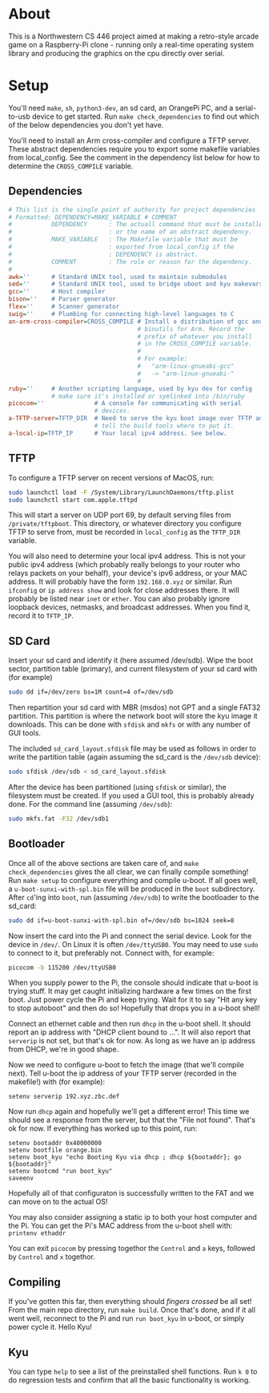 # About
This is a Northwestern CS 446 project aimed at making a retro-style
arcade game on a Raspberry-Pi clone - running only a real-time operating
system library and producing the graphics on the cpu directly over
serial.

# Setup
You'll need `make`, `sh`, `python3-dev`, an sd card, an OrangePi PC, and a 
serial-to-usb device to get started. Run `make check_dependencies` to
find out which of the below dependencies you don't yet have.

You'll need to install an Arm cross-compiler and configure a TFTP 
server. These abstract dependencies require you to export some makefile 
variables from local_config. See the comment in the dependency list 
below for how to determine the `CROSS_COMPILE` variable.

## Dependencies
```ini
# This list is the single point of authority for project dependencies
# Formatted: DEPENDENCY=MAKE_VARIABLE # COMMENT
#           DEPENDENCY      : The actuall command that must be installed 
#                           : or the name of an abstract dependency. 
#           MAKE_VARIABLE   : The Makefile variable that must be
#                           : exported from local_config if the 
#                           : DEPENDENCY is abstract.
#           COMMENT         : The role or reason for the dependency.
#
awk=''      # Standard UNIX tool, used to maintain submodules
sed=''      # Standard UNIX tool, used to bridge uboot and kyu makevars
gcc=''      # Host compiler
bison=''    # Parser generator
flex=''     # Scanner generator
swig=''     # Plumbing for connecting high-level languages to C
an-arm-cross-compiler=CROSS_COMPILE # Install a distribution of gcc and 
                                    # binutils for Arm. Record the
                                    # prefix of whatever you install 
                                    # in the CROSS_COMPILE variable.
                                    #
                                    # For example:
                                    #   "arm-linux-gnueabi-gcc"
                                    #   -> "arm-linux-gnueabi-"
                                    #
ruby=''     # Another scripting language, used by kyu dev for config
            # make sure it's installed or symlinked into /bin/ruby
picocom=''              # A console for communicating with serial
                        # devices.
a-TFTP-server=TFTP_DIR  # Need to serve the kyu boot image over TFTP and 
                        # tell the build tools where to put it.
a-local-ip=TFTP_IP      # Your local ipv4 address. See below.
```

## TFTP
To configure a TFTP server on recent versions of MacOS, run:

```sh
sudo launchctl load -F /System/Library/LaunchDaemons/tftp.plist
sudo launchctl start com.apple.tftpd
```

This will start a server on UDP port 69, by default serving files from
`/private/tftpboot`. This directory, or whatever directory you
configure TFTP to serve from, must be recorded in `local_config` as the 
`TFTP_DIR` variable.

You will also need to determine your local ipv4 address. This is not 
your public ipv4 address (which probably really belongs to your router 
who relays packets on your behalf), your device's ipv6 address, or your 
MAC address. It will probably have the form `192.168.0.xyz` or 
similar. Run `ifconfig` or `ip address show` and look for close 
addresses there. It will probably be listed near `inet` or `ether`.
You can also probably ignore loopback devices, netmasks, and 
broadcast addresses. When you find it, record it to `TFTP_IP`.

## SD Card
Insert your sd card and identify it (here assumed /dev/sdb).
Wipe the boot sector, partition table (primary), and current filesystem
of your sd card with (for example)

```sh
sudo dd if=/dev/zero bs=1M count=4 of=/dev/sdb
```

Then repartition your sd card with MBR (msdos) not GPT and a single 
FAT32 partition. This partition is where the network boot will store the 
kyu image it downloads. This can be done with `sfdisk` and `mkfs` or
with any number of GUI tools.

The included `sd_card_layout.sfdisk` file may be used as follows in 
order to write the partition table (again assuming the sd_card is the 
`/dev/sdb` device):

```sh
sudo sfdisk /dev/sdb < sd_card_layout.sfdisk
```

After the device has been partitioned (using `sfdisk` or similar), the 
filesystem must be created. If you used a GUI tool, this is probably 
already done. For the command line (assuming `/dev/sdb`):

```sh
sudo mkfs.fat -F32 /dev/sdb1
```

## Bootloader
Once all of the above sections are taken care of, and 
`make check_dependencies` gives the all clear, we can finally compile 
something! Run `make setup` to configure everything and compile u-boot.
If all goes well, a `u-boot-sunxi-with-spl.bin` file will be produced 
in the `boot` subdirectory. After `cd`'ing into `boot`, run (assuming 
`/dev/sdb`) to write the bootloader to the sd_card:

```sh
sudo dd if=u-boot-sunxi-with-spl.bin of=/dev/sdb bs=1024 seek=8
```

Now insert the card into the Pi and connect the serial device. Look for 
the device in `/dev/`. On Linux it is often `/dev/ttyUSB0`. You may need 
to use `sudo` to connect to it, but preferably not. Connect with, for 
example:

```sh
picocom -b 115200 /dev/ttyUSB0
```

When you supply power to the Pi, the console should indicate that u-boot 
is trying stuff. It may get caught initializing hardware a few times on 
the first boot. Just power cycle the Pi and keep trying. Wait for it to 
say "Hit any key to stop autoboot" and then do so! Hopefully that drops 
you in a u-boot shell!

Connect an ethernet cable and then run `dhcp` in the u-boot shell. It 
should report an ip address with "DHCP client bound to ...". It will
also report that `serverip` is not set, but that's ok for now. As long 
as we have an ip address from DHCP, we're in good shape.

Now we need to configure u-boot to fetch the image (that we'll compile 
next). Tell u-boot the ip address of your TFTP server (recorded in the 
makefile!) with (for example):

```
setenv serverip 192.xyz.zbc.def

```

Now run `dhcp` again and hopefully we'll get a different error! This 
time we should see a response from the server, but that the "File not 
found". That's ok for now. If everything has worked up to this point, 
run:

```
setenv bootaddr 0x40000000
setenv bootfile orange.bin
setenv boot_kyu "echo Booting Kyu via dhcp ; dhcp ${bootaddr}; go ${bootaddr}"
setenv bootcmd "run boot_kyu"
saveenv
```

Hopefully all of that configuraton is successfully written to the FAT 
and we can move on to the actual OS!

You may also consider assigning a static ip to both your host computer 
and the Pi. You can get the Pi's MAC address from the u-boot shell 
with: `printenv ethaddr`

You can exit `picocom` by pressing togethor the `Control` and `a` keys, 
followed by `Control` and `x` togethor.

## Compiling
If you've gotten this far, then everything should *fingers crossed* be 
all set! From the main repo directory, run `make build`. Once that's 
done, and if it all went well, reconnect to the Pi and run 
`run boot_kyu` in u-boot, or simply power cycle it. Hello Kyu!

## Kyu
You can type `help` to see a list of the preinstalled shell functions.
Run `k 0` to do regression tests and confirm that all the basic 
functionality is working.
